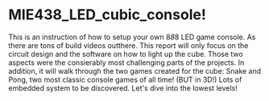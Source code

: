 # MIE438_LED_cubic_console! 

This is an instruction of how to setup your own 8*8*8 LED game console. As there are tons of build videos outthere. This report will only focus on the 
circuit design and the software on how to light up the cube. Those two aspects were the consierably most challenging parts of the projects. 
In addition, it will walk through the two games created for the cube: Snake and Pong, two most classic console games of all time! (BUT in 3D!)
Lots of embedded system to be discovered. Let's dive into the lowest levels! 

